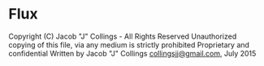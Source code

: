 # Flux
Copyright (C) Jacob "J" Collings - All Rights Reserved
Unauthorized copying of this file, via any medium is strictly prohibited
Proprietary and confidential
Written by Jacob "J" Collings <collingsjj@gmail.com>, July 2015
